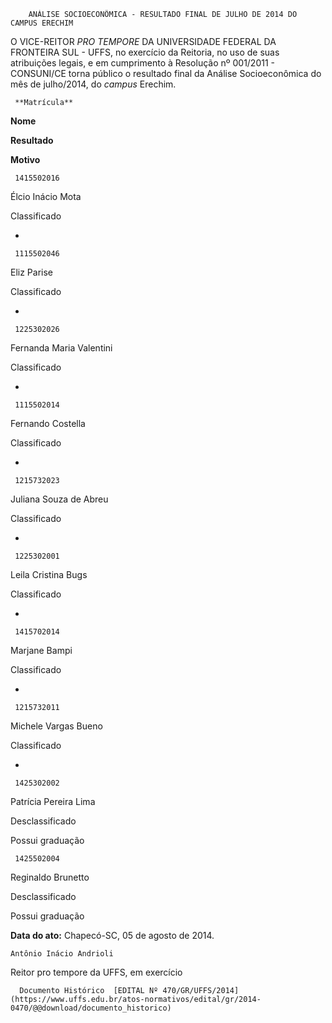         ANÁLISE SOCIOECONÔMICA - RESULTADO FINAL DE JULHO DE 2014 DO CAMPUS ERECHIM  

O VICE-REITOR *PRO TEMPORE* DA UNIVERSIDADE FEDERAL DA FRONTEIRA SUL - UFFS, no exercício da Reitoria, no uso de suas atribuições legais, e em cumprimento à Resolução nº 001/2011 - CONSUNI/CE torna público o resultado final da Análise Socioeconômica do mês de julho/2014, do *campus* Erechim.

     **Matrícula**

   **Nome**

   **Resultado**

   **Motivo**

     1415502016

   Élcio Inácio Mota

   Classificado

   -

     1115502046

   Eliz Parise

   Classificado

   -

     1225302026

   Fernanda Maria Valentini

   Classificado

   -

     1115502014

   Fernando Costella

   Classificado

   -

     1215732023

   Juliana Souza de Abreu

   Classificado

   -

     1225302001

   Leila Cristina Bugs

   Classificado

   -

     1415702014

   Marjane Bampi

   Classificado

   -

     1215732011

   Michele Vargas Bueno

   Classificado

   -

     1425302002

   Patrícia Pereira Lima

   Desclassificado

   Possui graduação

     1425502004

   Reginaldo Brunetto

   Desclassificado

   Possui graduação

      

   **Data do ato:** Chapecó-SC, 05 de agosto de 2014.   
 

    Antônio Inácio Andrioli   
 Reitor pro tempore da UFFS, em exercício 

      Documento Histórico  [EDITAL Nº 470/GR/UFFS/2014](https://www.uffs.edu.br/atos-normativos/edital/gr/2014-0470/@@download/documento_historico)     
      